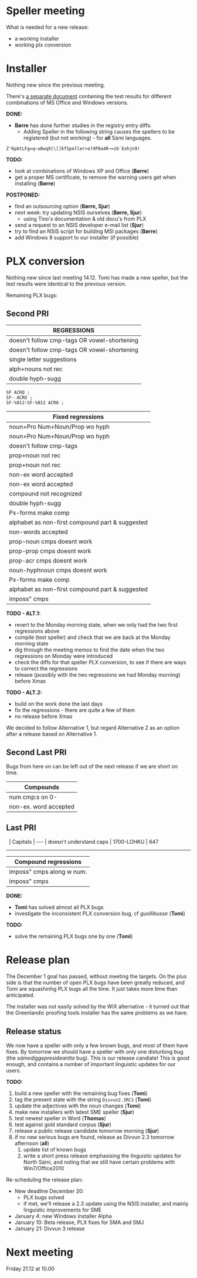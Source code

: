# Speller meeting

What is needed for a new release:
* a working installer
* working plx conversion

# Installer

Nothing new since the previous meeting.

There's [a separate document](WindowsInstallationTest.html) containing the test results for different combinations of MS Office and Windows  versions.

**DONE:**
* **Børre** has done further studies in the registry entry diffs.
    - Adding Speller in the following string causes the spellers to be registered (but not working) - for **all** Sámi languages.

```
Z'KpbtLFg=q~u8wq9[\[]6fSpeller>o?4P8a4R~=zb`Eohjn9!
```

**TODO:**
* look at combinations of Windows XP and Office (**Børre**)
* get a proper MS certificate, to remove the warning users get when installing (**Børre**)

**POSTPONED:**
* find an outsourcing option (**Børre, Sjur**)
* next week: try updating NSIS ourselves (**Børre, Sjur**)
    - using Tino's documentation & old docu's from PLX
* send a request to an NSIS developer e-mail list (**Sjur**)
* try to find an NSIS script for building MSI packages (**Børre**)
* add Windows 8 support to our installer (if possible)

# PLX conversion

Nothing new since last meeting 14.12. Tomi has made a new speller, but the test results were identical to the previous version.

Remaining PLX bugs:

## Second PRI

|  REGRESSIONS
| --- 
|  doesn't follow cmp-tags OR vowel-shortening | searvvepresideanta > searvepresideanta | 489
|  doesn't follow cmp-tags OR vowel-shortening | sámediggepresideanta Sámediggeáirrasin | 489,535,604,639
|  single letter suggestions                   | đ                                      | 461
|  alph+nouns not rec                          | a-muorra                               | 785,818
|  double hyph-sugg                            | SF--muorra                             | 818 - LexC bug, cf:

```
SF ACRO ;
SF- ACRO ;
SF-%012:SF-%012 ACRO ;
```

|  Fixed regressions
| --- 
|  noun+Pro Num+Noun/Prop wo hyph | máliSoussiid, guovttiolbmo                            | 397,461,642,721,804,805 | FIXED
|  noun+Pro Num+Noun/Prop wo hyph | uvdnaLot, muorraNRK                                   | 595,649,805             | FIXED
|  doesn't follow cmp-tags        | ránubiellu > rátnobiellu beavddeguorra > beavdeguorra | 489,535,539,604         | FIXED
|  prop+noun not rec              | Finnmárku-duoddara                                    | 611,633                 | FIXED
|  prop+noun not rec              | Koskivuori-plánenreaiddut                             | 633                     | FIXED
|  non-ex word accepted           | loahpet, duvnnii, njealjat                            | 909,962                 | FIXED
|  non-ex word accepted           | adnii                                                 | 1143                    | FIXED
|  compound not recognized        | maŋŋegeašgálvu, lámpočuvggodeapmi             | 408,419,451,489,522,535,536,541 | FIXED
|  double hyph-sugg               | SF--ákkasteapmifierbmi                                | 536                     | FIXED
|  Px-forms make comp             | muorrastávrátgeavaheapmi, muorrastávrádegeavaheapmi   | 786                     | FIXED
|  alphabet as non-first compound part & suggested | CV-s                                 | 913                     | FIXED
|  non-words accepted                              | váigas                                              | 581,912  | FIXED
|  prop-noun cmps doesnt work                      | Oslo-biila, Pieski-lávvu | 397,426,593,609,611,633,649,802,930 | FIXED
|  prop-prop cmps doesnt work                      | Børde-Rene                                          | 575,634  | FIXED
|  prop-acr cmps doesnt work                       | Seskarö-cd                                          | 805      | FIXED
|  noun-hyphnoun cmps doesnt work                  | juleva-gielas                                       | 629      | FIXED
|  Px-forms make comp                              | muorrastávrátgeavaheapmi, muorrastávrádegeavaheapmi | 786      | FIXED
|  alphabet as non-first compound part & suggested | CV-s                                                | 913      | FIXED
|  imposs" cmps                                    | sákkasteapmifierbmi > ásaákkasteapmifierbmi         | 536      | FIXED

**TODO - ALT.1:**
* revert to the Monday morning state, when we only had the two first regressions above
* compile (test speller) and check that we are back at the Monday morning state
* dig through the meeting memos to find the date when the two regressions on Monday were introduced
* check the diffs for that speller PLX conversion, to see if there are ways to correct the regressions
* release (possibly with the two regressions we had Monday morning) before Xmas

**TODO - ALT.2:**
* build on the work done the last days
* fix the regressions - there are quite a few of them
* no release before Xmas

We decided to follow Alternative 1, but regard Alternative 2 as an option after a release based on Alternative 1.

## Second Last PRI

Bugs from here on can be left out of the next release if we are short on time.

|  Compounds
| --- 
|  num cmp:s on 0-       | 051-nummarat | 631
|  non-ex. word accepted | saame        | 658

## Last PRI

 
|  Capitals
| --- 
|  doesn't understand caps | 1700-LOHKU | 647

----

|  Compound regressions
| --- 
|  imposs" cmps along w num. | 0-geažideapmigárvu (geažideapmigárvu is impossible) | 536,1145 | NO SUGGESTIONS - GOOD - BUT:
|  imposs" cmps              | sákkasteapmifierbmi > aseákkasteapmifierbmi   etc   | 536

**DONE:**
* **Tomi** has solved almost all PLX bugs
* investigate the inconsistent PLX conversion bug, cf *guollibusse* (**Tomi**)

**TODO:**
* solve the remaining PLX bugs one by one (**Tomi**)

# Release plan

The December 1 goal has passed, without meeting the targets. On the plus side is that the number of open PLX bugs have been greatly reduced, and Tomi are squashinhg PLX bugs all the time. It just takes more time than anticipated.

The installer was not easily solved by the WiX alternative - it turned out that the Greenlandic proofing tools installer has the same problems as we have.

## Release status

We now have a speller with only a few known bugs, and most of them have fixes. By tomorrow we should have a speller with only one disturbing bug (the *sámediggepresideantta* bug). This is our release candiate! This is good enough, and contains a number of important linguistic updates for our users.

**TODO:**
1. build a new speller with the remaining bug fixes (**Tomi**)
1. tag the present state with the string `Divvun2.3RC1` (**Tomi**)
1. update the adjectives with the noun changes (**Tomi**)
1. make new installers with latest SME speller (**Sjur**)
1. test newest speller in Word (**Thomas**)
1. test against gold standard corpus (**Sjur**)
1. release a public release candidate tomorrow morning (**Sjur**)
1. if no new serious bugs are found, release as Divvun 2.3 tomorrow afternoon (**all**)
    1. update list of known bugs
    1. write a short press release emphasising the linguistic updates for North Sámi, and noting that we still have certain problems with Win7/Office2010

Re-scheduling the release plan:

* New deadline December 20:
    - PLX bugs solved
    - if met, we'll release a 2.3 update using the NSIS installer, and mainly linguistic improvements for SME
* January 4: new Windows installer Alpha
* January 10: Beta release, PLX fixes for SMA and SMJ
* January 21: Divvun 3 release

# Next meeting

Friday 21.12 at 10.00
